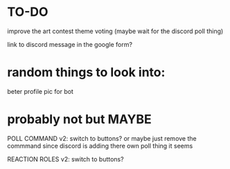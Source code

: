 # TO-DO

improve the art contest theme voting (maybe wait for the discord poll thing)

link to discord message in the google form?

# random things to look into:

beter profile pic for bot



# probably not but MAYBE
POLL COMMAND v2: switch to buttons? or maybe just remove the commmand since discord is adding there own poll thing it seems

REACTION ROLES v2: switch to buttons?
